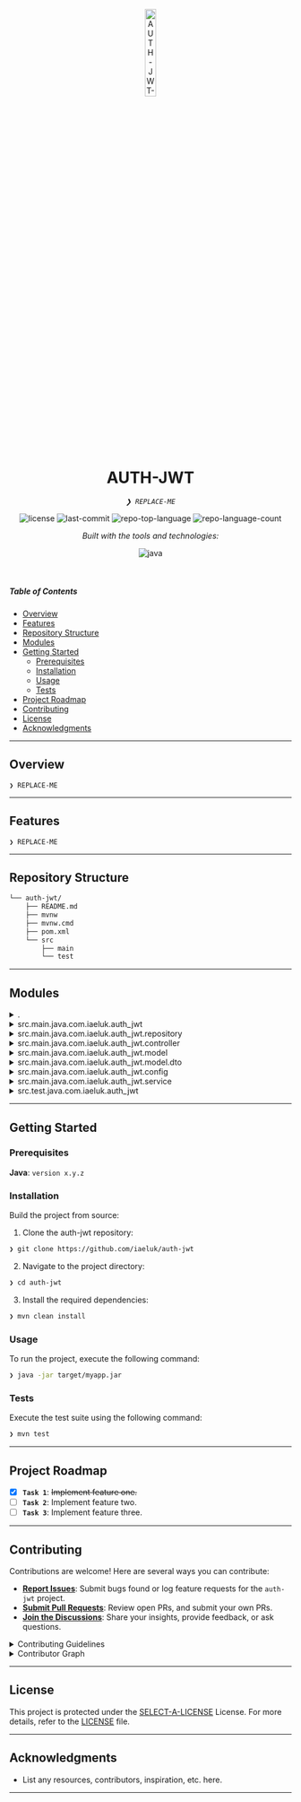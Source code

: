<p align="center">
  <img src="https://img.icons8.com/?size=512&id=55494&format=png" width="20%" alt="AUTH-JWT-logo">
</p>
<p align="center">
    <h1 align="center">AUTH-JWT</h1>
</p>
<p align="center">
    <em><code>❯ REPLACE-ME</code></em>
</p>
<p align="center">
	<img src="https://img.shields.io/github/license/iaeluk/auth-jwt?style=flat&logo=opensourceinitiative&logoColor=white&color=0080ff" alt="license">
	<img src="https://img.shields.io/github/last-commit/iaeluk/auth-jwt?style=flat&logo=git&logoColor=white&color=0080ff" alt="last-commit">
	<img src="https://img.shields.io/github/languages/top/iaeluk/auth-jwt?style=flat&color=0080ff" alt="repo-top-language">
	<img src="https://img.shields.io/github/languages/count/iaeluk/auth-jwt?style=flat&color=0080ff" alt="repo-language-count">
</p>
<p align="center">
		<em>Built with the tools and technologies:</em>
</p>
<p align="center">
	<img src="https://img.shields.io/badge/java-%23ED8B00.svg?style=flat&logo=openjdk&logoColor=white" alt="java">
</p>

<br>

#####  Table of Contents

- [ Overview](#-overview)
- [ Features](#-features)
- [ Repository Structure](#-repository-structure)
- [ Modules](#-modules)
- [ Getting Started](#-getting-started)
    - [ Prerequisites](#-prerequisites)
    - [ Installation](#-installation)
    - [ Usage](#-usage)
    - [ Tests](#-tests)
- [ Project Roadmap](#-project-roadmap)
- [ Contributing](#-contributing)
- [ License](#-license)
- [ Acknowledgments](#-acknowledgments)

---

##  Overview

<code>❯ REPLACE-ME</code>

---

##  Features

<code>❯ REPLACE-ME</code>

---

##  Repository Structure

```sh
└── auth-jwt/
    ├── README.md
    ├── mvnw
    ├── mvnw.cmd
    ├── pom.xml
    └── src
        ├── main
        └── test
```

---

##  Modules

<details closed><summary>.</summary>

| File | Summary |
| --- | --- |
| [mvnw.cmd](https://github.com/iaeluk/auth-jwt/blob/main/mvnw.cmd) | <code>❯ REPLACE-ME</code> |
| [mvnw](https://github.com/iaeluk/auth-jwt/blob/main/mvnw) | <code>❯ REPLACE-ME</code> |

</details>

<details closed><summary>src.main.java.com.iaeluk.auth_jwt</summary>

| File | Summary |
| --- | --- |
| [AuthJwtApplication.java](https://github.com/iaeluk/auth-jwt/blob/main/src/main/java/com/iaeluk/auth_jwt/AuthJwtApplication.java) | <code>❯ REPLACE-ME</code> |

</details>

<details closed><summary>src.main.java.com.iaeluk.auth_jwt.repository</summary>

| File | Summary |
| --- | --- |
| [UserRepository.java](https://github.com/iaeluk/auth-jwt/blob/main/src/main/java/com/iaeluk/auth_jwt/repository/UserRepository.java) | <code>❯ REPLACE-ME</code> |

</details>

<details closed><summary>src.main.java.com.iaeluk.auth_jwt.controller</summary>

| File | Summary |
| --- | --- |
| [AuthController.java](https://github.com/iaeluk/auth-jwt/blob/main/src/main/java/com/iaeluk/auth_jwt/controller/AuthController.java) | <code>❯ REPLACE-ME</code> |
| [UserController.java](https://github.com/iaeluk/auth-jwt/blob/main/src/main/java/com/iaeluk/auth_jwt/controller/UserController.java) | <code>❯ REPLACE-ME</code> |

</details>

<details closed><summary>src.main.java.com.iaeluk.auth_jwt.model</summary>

| File | Summary |
| --- | --- |
| [User.java](https://github.com/iaeluk/auth-jwt/blob/main/src/main/java/com/iaeluk/auth_jwt/model/User.java) | <code>❯ REPLACE-ME</code> |

</details>

<details closed><summary>src.main.java.com.iaeluk.auth_jwt.model.dto</summary>

| File | Summary |
| --- | --- |
| [LoginRequestDTO.java](https://github.com/iaeluk/auth-jwt/blob/main/src/main/java/com/iaeluk/auth_jwt/model/dto/LoginRequestDTO.java) | <code>❯ REPLACE-ME</code> |
| [ResponseDTO.java](https://github.com/iaeluk/auth-jwt/blob/main/src/main/java/com/iaeluk/auth_jwt/model/dto/ResponseDTO.java) | <code>❯ REPLACE-ME</code> |
| [RegisterRequestDTO.java](https://github.com/iaeluk/auth-jwt/blob/main/src/main/java/com/iaeluk/auth_jwt/model/dto/RegisterRequestDTO.java) | <code>❯ REPLACE-ME</code> |

</details>

<details closed><summary>src.main.java.com.iaeluk.auth_jwt.config</summary>

| File | Summary |
| --- | --- |
| [SecurityFilter.java](https://github.com/iaeluk/auth-jwt/blob/main/src/main/java/com/iaeluk/auth_jwt/config/SecurityFilter.java) | <code>❯ REPLACE-ME</code> |
| [SecurityConfig.java](https://github.com/iaeluk/auth-jwt/blob/main/src/main/java/com/iaeluk/auth_jwt/config/SecurityConfig.java) | <code>❯ REPLACE-ME</code> |
| [CustomUserDetailsService.java](https://github.com/iaeluk/auth-jwt/blob/main/src/main/java/com/iaeluk/auth_jwt/config/CustomUserDetailsService.java) | <code>❯ REPLACE-ME</code> |
| [TokenService.java](https://github.com/iaeluk/auth-jwt/blob/main/src/main/java/com/iaeluk/auth_jwt/config/TokenService.java) | <code>❯ REPLACE-ME</code> |

</details>

<details closed><summary>src.main.java.com.iaeluk.auth_jwt.service</summary>

| File | Summary |
| --- | --- |
| [UserService.java](https://github.com/iaeluk/auth-jwt/blob/main/src/main/java/com/iaeluk/auth_jwt/service/UserService.java) | <code>❯ REPLACE-ME</code> |

</details>

<details closed><summary>src.test.java.com.iaeluk.auth_jwt</summary>

| File | Summary |
| --- | --- |
| [AuthJwtApplicationTests.java](https://github.com/iaeluk/auth-jwt/blob/main/src/test/java/com/iaeluk/auth_jwt/AuthJwtApplicationTests.java) | <code>❯ REPLACE-ME</code> |

</details>

---

##  Getting Started

###  Prerequisites

**Java**: `version x.y.z`

###  Installation

Build the project from source:

1. Clone the auth-jwt repository:
```sh
❯ git clone https://github.com/iaeluk/auth-jwt
```

2. Navigate to the project directory:
```sh
❯ cd auth-jwt
```

3. Install the required dependencies:
```sh
❯ mvn clean install
```

###  Usage

To run the project, execute the following command:

```sh
❯ java -jar target/myapp.jar
```

###  Tests

Execute the test suite using the following command:

```sh
❯ mvn test
```

---

##  Project Roadmap

- [X] **`Task 1`**: <strike>Implement feature one.</strike>
- [ ] **`Task 2`**: Implement feature two.
- [ ] **`Task 3`**: Implement feature three.

---

##  Contributing

Contributions are welcome! Here are several ways you can contribute:

- **[Report Issues](https://github.com/iaeluk/auth-jwt/issues)**: Submit bugs found or log feature requests for the `auth-jwt` project.
- **[Submit Pull Requests](https://github.com/iaeluk/auth-jwt/blob/main/CONTRIBUTING.md)**: Review open PRs, and submit your own PRs.
- **[Join the Discussions](https://github.com/iaeluk/auth-jwt/discussions)**: Share your insights, provide feedback, or ask questions.

<details closed>
<summary>Contributing Guidelines</summary>

1. **Fork the Repository**: Start by forking the project repository to your github account.
2. **Clone Locally**: Clone the forked repository to your local machine using a git client.
   ```sh
   git clone https://github.com/iaeluk/auth-jwt
   ```
3. **Create a New Branch**: Always work on a new branch, giving it a descriptive name.
   ```sh
   git checkout -b new-feature-x
   ```
4. **Make Your Changes**: Develop and test your changes locally.
5. **Commit Your Changes**: Commit with a clear message describing your updates.
   ```sh
   git commit -m 'Implemented new feature x.'
   ```
6. **Push to github**: Push the changes to your forked repository.
   ```sh
   git push origin new-feature-x
   ```
7. **Submit a Pull Request**: Create a PR against the original project repository. Clearly describe the changes and their motivations.
8. **Review**: Once your PR is reviewed and approved, it will be merged into the main branch. Congratulations on your contribution!
</details>

<details closed>
<summary>Contributor Graph</summary>
<br>
<p align="left">
   <a href="https://github.com{/iaeluk/auth-jwt/}graphs/contributors">
      <img src="https://contrib.rocks/image?repo=iaeluk/auth-jwt">
   </a>
</p>
</details>

---

##  License

This project is protected under the [SELECT-A-LICENSE](https://choosealicense.com/licenses) License. For more details, refer to the [LICENSE](https://choosealicense.com/licenses/) file.

---

##  Acknowledgments

- List any resources, contributors, inspiration, etc. here.

---
